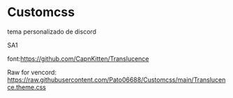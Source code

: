 # Customcss
tema personalizado de discord

SA1

font:https://github.com/CapnKitten/Translucence


Raw for vencord: https://raw.githubusercontent.com/Pato06688/Customcss/main/Translucence.theme.css
